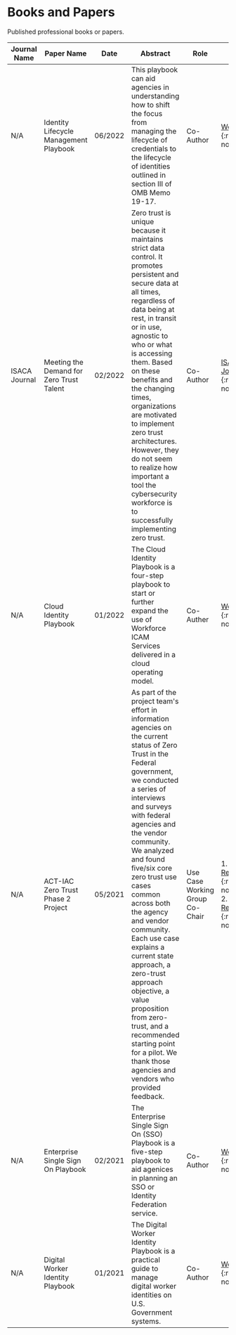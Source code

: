 # Books and Papers

Published professional books or papers.

| Journal Name    | Paper Name       | Date | Abstract          | Role  | Published Link |
| --------------- | ---------------- | ---- | ----------------- | ----- | --------------- |
| N/A | Identity Lifecycle Management Playbook | 06/2022 | This playbook can aid agencies in understanding how to shift the focus from managing the lifecycle of credentials to the lifecycle of identities outlined in section III of OMB Memo 19-17. | Co-Author | [Website](https://playbooks.idmanagement.gov/playbooks/ilm/){:target="_blank"}{:rel="noopener noreferrer"} |
| ISACA Journal | Meeting the Demand for Zero Trust Talent | 02/2022 | Zero trust is unique because it maintains strict data control. It promotes persistent and secure data at all times, regardless of data being at rest, in transit or in use, agnostic to who or what is accessing them. Based on these benefits and the changing times, organizations are motivated to implement zero trust architectures. However, they do not seem to realize how important a tool the cybersecurity workforce is to successfully implementing zero trust. | Co-Author | [ISACA Journal](https://www.isaca.org/resources/isaca-journal/issues/2022/volume-3/meeting-the-demand-for-zero-trust-talent){:target="_blank"}{:rel="noopener noreferrer"} |
| N/A | Cloud Identity Playbook | 01/2022 | The Cloud Identity Playbook is a four-step playbook to start or further expand the use of Workforce ICAM Services delivered in a cloud operating model. | Co-Auther | [Website](https://playbooks.idmanagement.gov/playbooks/cloud/){:target="_blank"}{:rel="noopener noreferrer"} |
| N/A | ACT-IAC Zero Trust Phase 2 Project | 05/2021 | As part of the project team's effort in information agencies on the current status of Zero Trust in the Federal government, we conducted a series of interviews and surveys with federal agencies and the vendor community. We analyzed and found five/six core zero trust use cases common across both the agency and vendor community. Each use case explains a current state approach, a zero-trust approach objective, a value proposition from zero-trust, and a recommended starting point for a pilot. We thank those agencies and vendors who provided feedback. | Use Case Working Group Co-Chair | 1. [Zero Trust Report](https://www.actiac.org/document/zero-trust-report-lessons-learned-vendor-and-partner-research){:target="_blank"}{:rel="noopener noreferrer"}<br> 2. [Use Case Report](https://www.actiac.org/page/zero-trust-project-use-cases){:target="_blank"}{:rel="noopener noreferrer"} |
| N/A | Enterprise Single Sign On Playbook | 02/2021 | The Enterprise Single Sign On (SSO) Playbook is a five-step playbook to aid agenices in planning an SSO or Identity Federation service. | Co-Author | [Website](https://playbooks.idmanagement.gov/playbooks/){:target="_blank"}{:rel="noopener noreferrer"} |
| N/A | Digital Worker Identity Playbook | 01/2021 | The Digital Worker Identity Playbook is a practical guide to manage digital worker identities on U.S. Government systems. | Co-Author | [Website](https://playbooks.idmanagement.gov/playbooks/){:target="_blank"}{:rel="noopener noreferrer"} |
